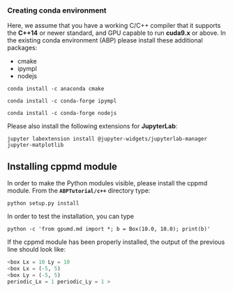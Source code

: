 ### Creating conda environment 

Here, we assume that you have a working C/C++ compiler that it supports the **C++14** or newer standard, and GPU capable to run **cuda9.x** or above. In the existing conda environment (ABP) please install these additional packages:

* cmake
* ipympl
* nodejs

``conda install -c anaconda cmake ``

``conda install -c conda-forge ipympl``

``conda install -c conda-forge nodejs``



Please also install the following extensions for **JupyterLab**:



``jupyter labextension install @jupyter-widgets/jupyterlab-manager jupyter-matplotlib``



##  Installing cppmd module

In order to make the Python modules visible, please install the cppmd module. From the **``ABPTutorial/c++``**  directory type:

``python setup.py install``

In order to test the installation, you can type 



``python -c 'from gpumd.md import *; b = Box(10.0, 10.0); print(b)'`` 



If the cppmd module has been properly installed, the output of the previous line should look like:

```python
<box Lx = 10 Ly = 10 
<box Lx = (-5, 5)
<box Ly = (-5, 5)
periodic_Lx = 1 periodic_Ly = 1 >
```

